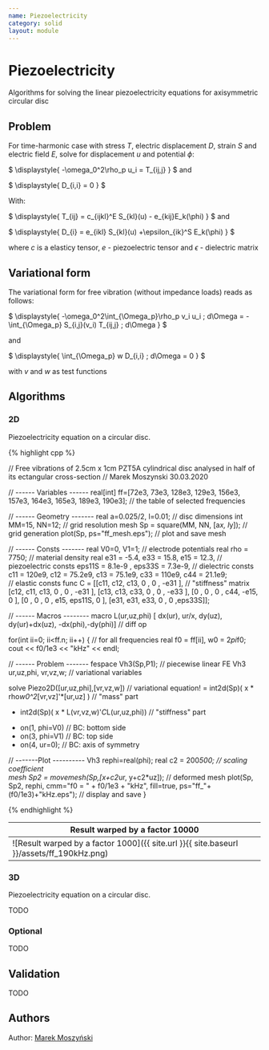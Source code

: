 ```yaml
---
name: Piezoelectricity
category: solid
layout: module
---
```


# Piezoelectricity

Algorithms for solving the linear piezoelectricity equations for axisymmetric circular disc

## Problem

For time-harmonic case with stress $T$, electric displacement $D$, strain $S$ and electric field $E$, solve for displacement $u$ and potential $\phi$:

$
\displaystyle{
-\omega_0^2\rho_p u_i  =  T_{ij,j}
}
$
and 

$
\displaystyle{
D_{i,i} = 0 
}
$

With:

$
\displaystyle{
T_{ij} = c_{ijkl}^E S_{kl}(u) - e_{kij}E_k(\phi)
}
$
and 

$
\displaystyle{
D_{i} = e_{ikl} S_{kl}(u) +\epsilon_{ik}^S E_k(\phi)
}
$

where $c$ is a elasticy tensor, $e$ - piezoelectric tensor and $\epsilon$ - dielectric matrix

## Variational form

The variational form for free vibration (without impedance loads) reads as follows:

$
\displaystyle{
-\omega_0^2\int_{\Omega_p}\rho_p v_i u_i \; d\Omega = -\int_{\Omega_p} S_{i,j}(v_i) T_{ij,j} \; d\Omega
}
$

and

$
\displaystyle{
\int_{\Omega_p} w D_{i,i} \; d\Omega = 0 
}
$

with $v$ and $w$ as test functions

## Algorithms

### 2D

Piezoelectricity equation on a circular disc.

{% highlight cpp %}

// Free vibrations of 2.5cm x 1cm PZT5A cylindrical disc analysed in half of its ectangular cross-section
// Marek Moszynski 30.03.2020

// ------ Variables ------
real[int] ff=[72e3, 73e3, 128e3, 129e3, 156e3, 157e3, 164e3, 165e3, 189e3, 190e3];  // the table of selected frequencies

// ------ Geometry -------
real a=0.025/2, l=0.01;   	                // disc dimensions
int  MM=15, NN=12;				// grid resolution
mesh Sp = square(MM, NN, [a*x, l*y]);           // grid generation
plot(Sp, ps="ff_mesh.eps");                     // plot and save mesh

// ------ Consts -------
real V0=0, V1=1;				// electrode potentials
real rho = 7750;                                // material density
real e31 = -5.4,  e33 = 15.8,  e15 = 12.3,      // piezoelectric consts
     eps11S = 8.1e-9 , eps33S = 7.3e-9,         // dielectric consts
     c11 = 120e9, c12 = 75.2e9, c13 = 75.1e9, c33 = 110e9, c44 = 21.1e9;  
						// elastic consts
func C =  [[c11, c12, c13,  0 ,   0  , -e31 ],  // "stiffness" matrix
           [c12, c11, c13,  0 ,   0  , -e31 ],
           [c13, c13, c33,  0 ,   0  , -e33 ],
           [0  , 0  , 0  , c44, -e15,    0  ],
           [0  , 0  , 0  , e15, eps11S,  0  ],
           [e31, e31, e33,  0 ,   0  ,eps33S]];

// ------ Macros --------
macro L(ur,uz,phi) [
 dx(ur), ur/x, dy(uz), dy(ur)+dx(uz), -dx(phi),-dy(phi)] // diff op

for(int ii=0; ii<ff.n; ii++) {                  // for all frequencies
  real f0 = ff[ii], w0 = 2*pi*f0; cout << f0/1e3 << "kHz" << endl;

  // ------ Problem -------
  fespace Vh3(Sp,P1);                   // piecewise linear FE
  Vh3 ur,uz,phi, vr,vz,w;                   // variational variables

  solve Piezo2D([ur,uz,phi],[vr,vz,w])          // variational equation!
   = int2d(Sp)( x * rho*w0^2*[vr,vz]'*[ur,uz] ) // "mass" part
   - int2d(Sp)( x * L(vr,vz,w)'*C*L(ur,uz,phi)) // "stiffness" part 
   + on(1, phi=V0)                              // BC: bottom side
   + on(3, phi=V1)                              // BC: top side
   + on(4, ur=0);                               // BC: axis of symmetry

  // -------Plot ----------
  Vh3 rephi=real(phi);
  real c2 = 200*500;                            // scaling coefficient     
  mesh Sp2 = movemesh(Sp,[x+c2*ur, y+c2*uz]);   // deformed mesh
  plot(Sp, Sp2, rephi, cmm="f0 = " + f0/1e3 + "kHz", fill=true, 
    ps="ff_"+(f0/1e3)+"kHz.eps");               // display and save
}

{% endhighlight %}

|Result warped by a factor 10000|
|--|
|![Result warped by a factor 1000]({{ site.url }}{{ site.baseurl }}/assets/ff_190kHz.png)|

### 3D

Piezoelectricity equation on a circular disc.

TODO

### Optional

TODO

## Validation

TODO

## Authors

Author: [Marek Moszyński](https://github.com/marmoszy)
